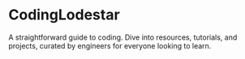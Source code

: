 # CodingLodestar
A straightforward guide to coding. Dive into resources, tutorials, and projects, curated by engineers for everyone looking to learn.
